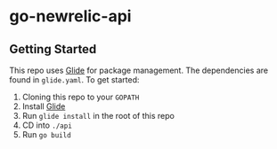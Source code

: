 # go-newrelic-api

## Getting Started

This repo uses [Glide](https://glide.sh/) for package management. The dependencies are found in `glide.yaml`. To get started: 

1. Cloning this repo to your `GOPATH`
2. Install [Glide](https://glide.sh/)
3. Run `glide install` in the root of this repo
4. CD into `./api`
5. Run `go build`
